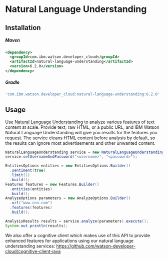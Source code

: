# Natural Language Understanding

## Installation

##### Maven
```xml
<dependency>
  <groupId>com.ibm.watson.developer_cloud</groupId>
  <artifactId>natural-language-understanding</artifactId>
  <version>6.2.0</version>
</dependency>
```

##### Gradle
```gradle
'com.ibm.watson.developer_cloud:natural-language-understanding:6.2.0'
```

## Usage
Use [Natural Language Understanding](https://console.bluemix.net/docs/services/natural-language-understanding/index.html)
to analyze various features of text content at scale. Provide text, raw HTML, or a public URL, and IBM Watson Natural
Language Understanding will give you results for the features you request. The service cleans HTML content before
analysis by default, so the results can ignore most advertisements and other unwanted content.

```java
NaturalLanguageUnderstanding service = new NaturalLanguageUnderstanding("2017-02-27");
service.setUsernameAndPassword("<username>", "<password>");

EntitiesOptions entities = new EntitiesOptions.Builder()
  .sentiment(true)
  .limit(1)
  .build();
Features features = new Features.Builder()
  .entities(entities)
  .build();
AnalyzeOptions parameters = new AnalyzeOptions.Builder()
  .url("www.cnn.com")
  .features(features)
  .build();

AnalysisResults results = service.analyze(parameters).execute();
System.out.println(results);
```

We also offer a cognitive client which makes use of this API to provide enhanced features for applications using our natural language understanding services:
https://github.com/watson-developer-cloud/cognitive-client-java

